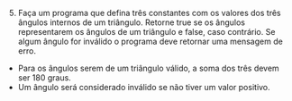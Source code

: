 5. Faça um programa que defina três constantes com os valores dos três ângulos internos de um triângulo. Retorne true se os ângulos representarem os ângulos de um triângulo e false, caso contrário. Se algum ângulo for inválido o programa deve retornar uma mensagem de erro.
- Para os ângulos serem de um triângulo válido, a soma dos três devem ser 180 graus.
- Um ângulo será considerado inválido se não tiver um valor positivo.